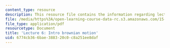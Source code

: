 ```yaml
---
content_type: resource
description: This resource file contains the information regarding lecture 6.
file: /media/https%3A/open-learning-course-data-rc.s3.amazonaws.com/15-070j-advanced-stochastic-processes-fall-2013/6774cb366bae388320c0c8a251ee8daf_MIT15_070JF13_Lec6.pdf
file_type: application/pdf
resourcetype: Document
title: 'Lecture 6: Intro brownian motion'
uid: 6774cb36-6bae-3883-20c0-c8a251ee8daf
---
```

